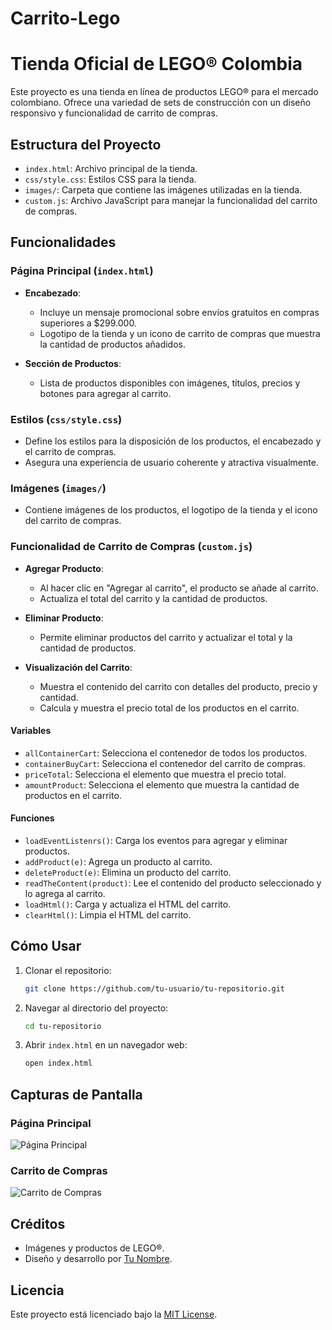 # Carrito-Lego

# Tienda Oficial de LEGO® Colombia

Este proyecto es una tienda en línea de productos LEGO® para el mercado colombiano. Ofrece una variedad de sets de construcción con un diseño responsivo y funcionalidad de carrito de compras.

## Estructura del Proyecto

- `index.html`: Archivo principal de la tienda.
- `css/style.css`: Estilos CSS para la tienda.
- `images/`: Carpeta que contiene las imágenes utilizadas en la tienda.
- `custom.js`: Archivo JavaScript para manejar la funcionalidad del carrito de compras.

## Funcionalidades

### Página Principal (`index.html`)
- **Encabezado**:
  - Incluye un mensaje promocional sobre envíos gratuitos en compras superiores a $299.000.
  - Logotipo de la tienda y un icono de carrito de compras que muestra la cantidad de productos añadidos.

- **Sección de Productos**:
  - Lista de productos disponibles con imágenes, títulos, precios y botones para agregar al carrito.

### Estilos (`css/style.css`)
- Define los estilos para la disposición de los productos, el encabezado y el carrito de compras.
- Asegura una experiencia de usuario coherente y atractiva visualmente.

### Imágenes (`images/`)
- Contiene imágenes de los productos, el logotipo de la tienda y el icono del carrito de compras.

### Funcionalidad de Carrito de Compras (`custom.js`)
- **Agregar Producto**:
  - Al hacer clic en "Agregar al carrito", el producto se añade al carrito.
  - Actualiza el total del carrito y la cantidad de productos.

- **Eliminar Producto**:
  - Permite eliminar productos del carrito y actualizar el total y la cantidad de productos.

- **Visualización del Carrito**:
  - Muestra el contenido del carrito con detalles del producto, precio y cantidad.
  - Calcula y muestra el precio total de los productos en el carrito.

#### Variables
- `allContainerCart`: Selecciona el contenedor de todos los productos.
- `containerBuyCart`: Selecciona el contenedor del carrito de compras.
- `priceTotal`: Selecciona el elemento que muestra el precio total.
- `amountProduct`: Selecciona el elemento que muestra la cantidad de productos en el carrito.

#### Funciones
- `loadEventListenrs()`: Carga los eventos para agregar y eliminar productos.
- `addProduct(e)`: Agrega un producto al carrito.
- `deleteProduct(e)`: Elimina un producto del carrito.
- `readTheContent(product)`: Lee el contenido del producto seleccionado y lo agrega al carrito.
- `loadHtml()`: Carga y actualiza el HTML del carrito.
- `clearHtml()`: Limpia el HTML del carrito.

## Cómo Usar

1. Clonar el repositorio:

    ```sh
    git clone https://github.com/tu-usuario/tu-repositorio.git
    ```

2. Navegar al directorio del proyecto:

    ```sh
    cd tu-repositorio
    ```

3. Abrir `index.html` en un navegador web:

    ```sh
    open index.html
    ```

## Capturas de Pantalla

### Página Principal
![Página Principal](./images/screenshot-main.png)

### Carrito de Compras
![Carrito de Compras](./images/screenshot-cart.png)

## Créditos

- Imágenes y productos de LEGO®.
- Diseño y desarrollo por [Tu Nombre](https://github.com/tu-usuario).

## Licencia

Este proyecto está licenciado bajo la [MIT License](./LICENSE).

